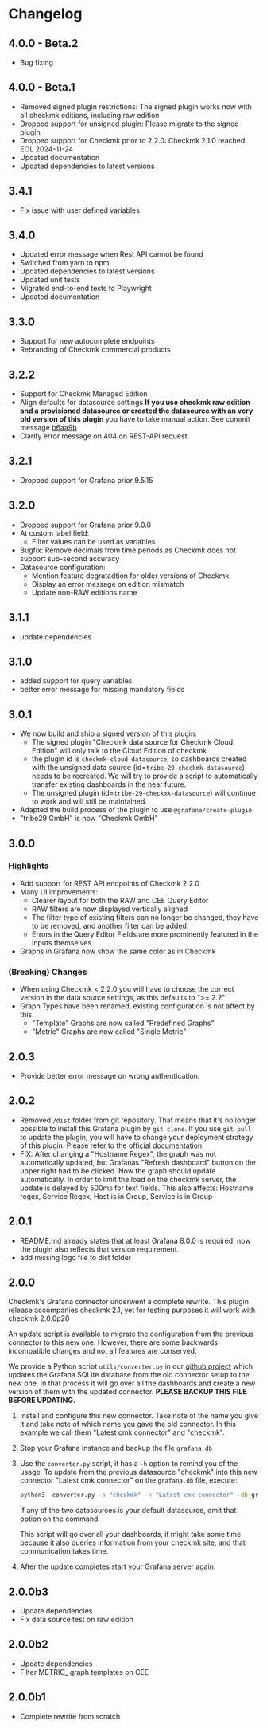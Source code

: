 # Changelog

[//]: # 'The ci will use the first section starting with `##` as release notes.'

## 4.0.0 - Beta.2
- Bug fixing

## 4.0.0 - Beta.1
- Removed signed plugin restrictions: The signed plugin works now with all checkmk editions, including raw edition
- Dropped support for unsigned plugin: Please migrate to the signed plugin
- Dropped support for Checkmk prior to 2.2.0: Checkmk 2.1.0 reached EOL 2024-11-24
- Updated documentation
- Updated dependencies to latest versions

## 3.4.1
- Fix issue with user defined variables

## 3.4.0
- Updated error message when Rest API cannot be found
- Switched from yarn to npm
- Updated dependencies to latest versions
- Updated unit tests
- Migrated end-to-end tests to Playwright
- Updated documentation

## 3.3.0
- Support for new autocomplete endpoints
- Rebranding of Checkmk commercial products


## 3.2.2
- Support for Checkmk Managed Edition
- Align defaults for datasource settings
**If you use checkmk raw edition and a provisioned datasource or created
the datasource with an very old version of this plugin** you have to take
manual action. See commit message [b6aa9b](https://github.com/Checkmk/grafana-checkmk-datasource/commit/b6aa99bff9dc4ab522d0b4eecd826dd694fcd606 "b6aa9b")
- Clarify error message on 404 on REST-API request

## 3.2.1

- Dropped support for Grafana prior 9.5.15

## 3.2.0

- Dropped support for Grafana prior 9.0.0
- At custom label field:
    - Filter values can be used as variables
- Bugfix: Remove decimals from time periods as Checkmk does not support sub-second accuracy
- Datasource configuration:
    - Mention feature degratadtion for older versions of Checkmk
    - Display an error message on edition mismatch
    - Update non-RAW editions name

## 3.1.1

- update dependencies

## 3.1.0

- added support for query variables
- better error message for missing mandatory fields

## 3.0.1

- We now build and ship a signed version of this plugin:
    - The signed plugin "Checkmk data source for Checkmk Cloud Edition" will
      only talk to the Cloud Edition of checkmk
    - the plugin id is `checkmk-cloud-datasource`, so dashboards created with
      the unsigned data source (id=`tribe-29-checkmk-datasource`) needs to be
      recreated. We will try to provide a script to automatically transfer
      existing dashboards in the near future.
    - The unsigned plugin (id=`tribe-29-checkmk-datasource`) will continue to
      work and will still be maintained.
- Adapted the build process of the plugin to use `@grafana/create-plugin`
- "tribe29 GmbH" is now "Checkmk GmbH"

## 3.0.0

### Highlights

- Add support for REST API endpoints of Checkmk 2.2.0
- Many UI improvements:
    - Clearer layout for both the RAW and CEE Query Editor
    - RAW filters are now displayed vertically aligned
    - The filter type of existing filters can no longer be changed, they have
      to be removed, and another filter can be added.
    - Errors in the Query Editor Fields are more prominently featured in the
      inputs themselves
- Graphs in Grafana now show the same color as in Checkmk

### (Breaking) Changes

* When using Checkmk < 2.2.0 you will have to choose the correct version in the
  data source settings, as this defaults to ">= 2.2"
* Graph Types have been renamed, existing configuration is not affect by this.
    * "Template" Graphs are now called "Predefined Graphs"
    * "Metric" Graphs are now called "Single Metric"


## 2.0.3

- Provide better error message on wrong authentication.

## 2.0.2

- Removed `/dist` folder from git repository. That means that it's no longer
  possible to install this Grafana plugin by `git clone`. If you use `git pull`
  to update the plugin, you will have to change your deployment strategy of
  this plugin. Please refer to the [official documentation][1]
- FIX: After changing a "Hostname Regex", the graph was not automatically
  updated, but Grafanas "Refresh dashboard" button on the upper right had
  to be clicked. Now the graph should update automatically. In order to
  limit the load on the checkmk server, the update is delayed by 500ms for
  text fields.
  This also affects: Hostname regex, Service Regex, Host is in Group,
  Service is in Group

[1]: https://docs.checkmk.com/2.1.0/en/grafana.html

## 2.0.1

- README.md already states that at least Grafana 8.0.0 is required, now the
  plugin also reflects that version requirement.
- add missing logo file to dist folder

## 2.0.0

Checkmk's Grafana connector underwent a complete rewrite. This plugin release
accompanies checkmk 2.1, yet for testing purposes it will work with checkmk
2.0.0p20

An update script is available to migrate the configuration from the previous
connector to this new one. However, there are some backwards incompatible
changes and not all features are conserved.

We provide a Python script `utils/converter.py` in our [github project][github] which updates the Grafana
SQLite database from the old connector setup to the new one. In that process it
will go over all the dashboards and create a new version of them with the
updated connector. **PLEASE BACKUP THIS FILE BEFORE UPDATING.**

1. Install and configure this new connector. Take note of the name you give it
   and take note of which name you gave the old connector. In this example we
   call them "Latest cmk connector" and "checkmk".
2. Stop your Grafana instance and backup the file `grafana.db`
3. Use the `converter.py` script, it has a `-h` option to remind you of the
   usage. To update from the previous datasource "checkmk" into this new
   connector "Latest cmk connector" on the `grafana.db` file, execute:

   ```BASH
   python3  converter.py -o "checkmk" -n "Latest cmk connector" -db grafana.db
   ```

   If any of the two datasources is your default datasource, omit that option on
   the command.

   This script will go over all your dashboards, it might take some time because it
   also queries information from your checkmk site, and that communication takes
   time.

4. After the update completes start your Grafana server again.

[github]: https://github.com/checkmk/grafana-checkmk-datasource/

## 2.0.0b3

- Update dependencies
- Fix data source test on raw edition

## 2.0.0b2

- Update dependencies
- Filter METRIC\_ graph templates on CEE

## 2.0.0b1

- Complete rewrite from scratch
